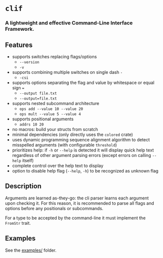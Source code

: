 # `clif`

### A lightweight and effective Command-Line Interface Framework.

## Features
- supports switches replacing flags/options
    - `--version`
    - `-v`
- supports combining multiple switches on single dash `-`
    - `-csi`
- supports options separating the flag and value by whitespace or equal sign `=`
    - `--output file.txt`
    - `--output=file.txt`
- supports nested subcommand architecture
    - `ops add --value 10 --value 20`
    - `ops mult --value 5 --value 4`
- supports positional arguments
    - `addrs 10 20`
- no macros: build your structs from scratch
- minimal dependencies (only directly uses the `colored` crate)
- uses dynamic programming sequence alignment algorithm to detect misspelled arguments (with configurable `threshold`)
- prioritizes help: if `-h` or `--help` is detected it will display quick help text regardless of other argument parsing errors (except errors on calling `--help` itself)
- complete control over the help text to display
- option to disable help flag (`--help`, `-h`) to be recognized as unknown flag


## Description

Arguments are learned as-they-go: the cli parser learns each argument upon checking it. For this reason, it is recommended to parse all flags and options before any positionals or subcommands.

For a type to be accepted by the command-line it must implement the `FromStr` trait.


## Examples

See the [examples/](./examples/) folder.
